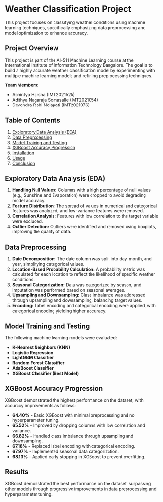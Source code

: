 # Weather Classification Project

This project focuses on classifying weather conditions using machine learning techniques, specifically emphasizing data preprocessing and model optimization to enhance accuracy.

## Project Overview

This project is part of the AI-511 Machine Learning course at the International Institute of Information Technology Bangalore. The goal is to build a highly accurate weather classification model by experimenting with multiple machine learning models and refining preprocessing techniques.

**Team Members:**
- Achintya Harsha (IMT2021525)
- Adithya Nagaraja Somasalle (IMT2021054)
- Devendra Rishi Nelapati (IMT2021076)

## Table of Contents

1. [Exploratory Data Analysis (EDA)](#exploratory-data-analysis-eda)
2. [Data Preprocessing](#data-preprocessing)
3. [Model Training and Testing](#model-training-and-testing)
4. [XGBoost Accuracy Progression](#xgboost-accuracy-progression)
5. [Installation](#installation)
6. [Usage](#usage)
7. [Conclusion](#conclusion)

## Exploratory Data Analysis (EDA)

1. **Handling Null Values:** Columns with a high percentage of null values (e.g., Sunshine and Evaporation) were dropped to avoid degrading model accuracy.
2. **Feature Distribution:** The spread of values in numerical and categorical features was analyzed, and low-variance features were removed.
3. **Correlation Analysis:** Features with low correlation to the target variable were excluded.
4. **Outlier Detection:** Outliers were identified and removed using boxplots, improving the quality of data.

## Data Preprocessing

1. **Date Decomposition:** The date column was split into day, month, and year, simplifying categorical values.
2. **Location-Based Probability Calculation:** A probability metric was calculated for each location to reflect the likelihood of specific weather conditions.
3. **Seasonal Categorization:** Data was categorized by season, and imputation was performed based on seasonal averages.
4. **Upsampling and Downsampling:** Class imbalance was addressed through upsampling and downsampling, balancing target values.
5. **Encoding:** Label encoding and categorical encoding were applied, with categorical encoding yielding higher accuracy.

## Model Training and Testing

The following machine learning models were evaluated:
- **K-Nearest Neighbors (KNN)**
- **Logistic Regression**
- **LightGBM Classifier**
- **Random Forest Classifier**
- **AdaBoost Classifier**
- **XGBoost Classifier (Best Model)**

## XGBoost Accuracy Progression

XGBoost demonstrated the highest performance on the dataset, with accuracy improvements as follows:

- **64.40%** - Basic XGBoost with minimal preprocessing and no hyperparameter tuning.
- **65.52%** - Improved by dropping columns with low correlation and variance.
- **66.82%** - Handled class imbalance through upsampling and downsampling.
- **67.18%** - Replaced label encoding with categorical encoding.
- **67.97%** - Implemented seasonal data categorization.
- **68.13%** - Applied early stopping in XGBoost to prevent overfitting.

## Results

XGBoost demonstrated the best performance on the dataset, surpassing other models through progressive improvements in data preprocessing and hyperparameter tuning.
